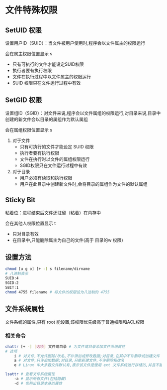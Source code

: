 # 文件特殊权限

## SetUID 权限

设置用户ID（SUID）：当文件被用户使用时,程序会以文件属主的权限运行

会在属主权限位置显示 s

* 只有可执行的文件才能设定SUID权限
* 执行者要有执行权限
* 文件在执行过程中以文件属主的权限运行
* SUID 权限只在文件运行过程中有效

## SetGID 权限

设置组ID（SGID）：对文件来说,程序会以文件属组的权限运行,对目录来说,目录中创建的新文件会以目录的属组作为默认属组

会在属组权限位置显示 s

1. 对于文件
    * 只有可执行的文件才能设定 SUID 权限
    * 执行者要有执行权限
    * 文件在执行时以文件的属组权限运行
    * SGID权限只在文件运行过程中有效
2. 对于目录
    * 用户必须有读取和执行权限
    * 用户在此目录中创建新文件时,会将目录的属组作为文件的默认属组

## Sticky Bit

粘着位：进程结束后文件还驻留（粘着）在内存中

会在其他人权限位置显示 t

* 只对目录有效
* 在目录中,只能删除属主为自己的文件(高于 目录的w 权限)

## 设置方法

```bash
chmod [u g o] [+ -] s filename/dirname
# 八进制表示
SUID:4
SGID:2
SBIT:1
chmod 4755 filename # 将文件的权限设为八进制的 4755
```

## 文件系统属性

文件系统的属性,只有 root 能设置,该权限优先级高于普通权限和ACL权限

### 相关命令

```bash
chattr [+ -] [选项] 文件或目录 # 为文件或目录添加文件系统属性
# 选项
    i # 对文件,不允许删除/改名,不许添加或修改数据;对目录,在其中不许删除或创建文件
    a # 对文件,只许追加数据;对目录,只能新建文件,不许删除和改名
    e # Linux 中大多数文件默认有,表示该文件是使用 ext 文件系统进行存储的,并且不能使用 'chattr -e'取消

lsattr # 查看文件系统属性
    -a # 显示所有文件(包括隐藏)
    -d # 仅列出目录本身的属性
```
